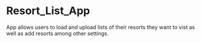 # Resort_List_App
App allows users to load and upload lists of their resorts they want to vist as well as add resorts among other settings. 
